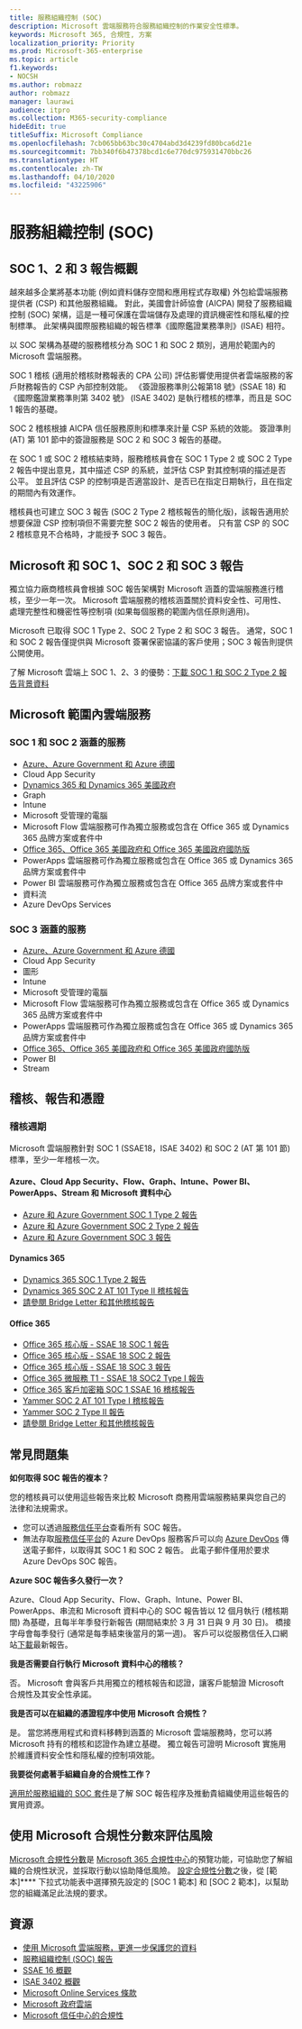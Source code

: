 ```yaml
---
title: 服務組織控制 (SOC)
description: Microsoft 雲端服務符合服務組織控制的作業安全性標準。
keywords: Microsoft 365, 合規性, 方案
localization_priority: Priority
ms.prod: Microsoft-365-enterprise
ms.topic: article
f1.keywords:
- NOCSH
ms.author: robmazz
author: robmazz
manager: laurawi
audience: itpro
ms.collection: M365-security-compliance
hideEdit: true
titleSuffix: Microsoft Compliance
ms.openlocfilehash: 7cb065bb63bc30c4704abd3d4239fd80bca6d21e
ms.sourcegitcommit: 7bb340f6b47378bcd1c6e770dc975931470bbc26
ms.translationtype: HT
ms.contentlocale: zh-TW
ms.lasthandoff: 04/10/2020
ms.locfileid: "43225906"
---
```

# <a name="service-organization-controls-soc"></a>服務組織控制 (SOC)

## <a name="soc-1-2-and-3-reports-overview"></a>SOC 1、2 和 3 報告概觀

越來越多企業將基本功能 (例如資料儲存空間和應用程式存取權) 外包給雲端服務提供者 (CSP) 和其他服務組織。 對此，美國會計師協會 (AICPA) 開發了服務組織控制 (SOC) 架構，這是一種可保護在雲端儲存及處理的資訊機密性和隱私權的控制標準。 此架構與國際服務組織的報告標準《國際鑑證業務準則》(ISAE) 相符。

以 SOC 架構為基礎的服務稽核分為 SOC 1 和 SOC 2 類別，適用於範圍內的 Microsoft 雲端服務。

SOC 1 稽核 (適用於稽核財務報表的 CPA 公司) 評估影響使用提供者雲端服務的客戶財務報告的 CSP 內部控制效能。 《簽證服務準則公報第18 號》(SSAE 18) 和《國際鑑證業務準則第 3402 號》 (ISAE 3402) 是執行稽核的標準，而且是 SOC 1 報告的基礎。

SOC 2 稽核根據 AICPA 信任服務原則和標準來計量 CSP 系統的效能。 簽證準則 (AT) 第 101 節中的簽證服務是 SOC 2 和 SOC 3 報告的基礎。

在 SOC 1 或 SOC 2 稽核結束時，服務稽核員會在 SOC 1 Type 2 或 SOC 2 Type 2 報告中提出意見，其中描述 CSP 的系統，並評估 CSP 對其控制項的描述是否公平。 並且評估 CSP 的控制項是否適當設計、是否已在指定日期執行，且在指定的期間內有效運作。

稽核員也可建立 SOC 3 報告 (SOC 2 Type 2 稽核報告的簡化版)，該報告適用於想要保證 CSP 控制項但不需要完整 SOC 2 報告的使用者。 只有當 CSP 的 SOC 2 稽核意見不合格時，才能授予 SOC 3 報告。

## <a name="microsoft-and-soc-1-2-and-3-reports"></a>Microsoft 和 SOC 1、SOC 2 和 SOC 3 報告

獨立協力廠商稽核員會根據 SOC 報告架構對 Microsoft 涵蓋的雲端服務進行稽核，至少一年一次。 Microsoft 雲端服務的稽核涵蓋關於資料安全性、可用性、處理完整性和機密性等控制項 (如果每個服務的範圍內信任原則適用)。

Microsoft 已取得 SOC 1 Type 2、SOC 2 Type 2 和 SOC 3 報告。 通常，SOC 1 和 SOC 2 報告僅提供與 Microsoft 簽署保密協議的客戶使用；SOC 3 報告則提供公開使用。

了解 Microsoft 雲端上 SOC 1、2、3 的優勢：[下載 SOC 1 和 SOC 2 Type 2 報告背景資料](https://aka.ms/soc_backgrounder)

## <a name="microsoft-in-scope-cloud-services"></a>Microsoft 範圍內雲端服務

### <a name="covered-services-for-soc-1-and-soc-2"></a>SOC 1 和 SOC 2 涵蓋的服務

- [Azure、Azure Government 和 Azure 德國](https://aka.ms/AzureCompliance)
- Cloud App Security
- [Dynamics 365 和 Dynamics 365 美國政府](https://aka.ms/d365-compliance-list)
- Graph
- Intune
- Microsoft 受管理的電腦
- Microsoft Flow 雲端服務可作為獨立服務或包含在 Office 365 或 Dynamics 365 品牌方案或套件中
- [Office 365、Office 365 美國政府和 Office 365 美國政府國防版](https://go.microsoft.com/fwlink/p/?LinkID=2077751)
- PowerApps 雲端服務可作為獨立服務或包含在 Office 365 或 Dynamics 365 品牌方案或套件中
- Power BI 雲端服務可作為獨立服務或包含在 Office 365 品牌方案或套件中
- 資料流
- Azure DevOps Services

### <a name="covered-services-for-soc-3"></a>SOC 3 涵蓋的服務

- [Azure、Azure Government 和 Azure 德國](https://aka.ms/AzureCompliance)
- Cloud App Security
- 圖形
- Intune
- Microsoft 受管理的電腦
- Microsoft Flow 雲端服務可作為獨立服務或包含在 Office 365 或 Dynamics 365 品牌方案或套件中
- PowerApps 雲端服務可作為獨立服務或包含在 Office 365 或 Dynamics 365 品牌方案或套件中
- [Office 365、Office 365 美國政府和 Office 365 美國政府國防版](https://go.microsoft.com/fwlink/p/?LinkID=2077751)
- Power BI
- Stream

## <a name="audits-reports-and-certificates"></a>稽核、報告和憑證

### <a name="audit-cycle"></a>稽核週期

Microsoft 雲端服務針對 SOC 1 (SSAE18，ISAE 3402) 和 SOC 2 (AT 第 101 節) 標準，至少一年稽核一次。

#### <a name="azure-cloud-app-security-flow-graph-intune-power-bi-powerapps-stream-and-microsoft-datacenters"></a>Azure、Cloud App Security、Flow、Graph、Intune、Power BI、PowerApps、Stream 和 Microsoft 資料中心

- [Azure 和 Azure Government SOC 1 Type 2 報告](https://go.microsoft.com/fwlink/p/?linkid=2099601)
- [Azure 和 Azure Government SOC 2 Type 2 報告](https://aka.ms/azuresoc2auditreport)
- [Azure 和 Azure Government SOC 3 報告](https://aka.ms/azuresoc3auditreport)

#### <a name="dynamics-365"></a>Dynamics 365

- [Dynamics 365 SOC 1 Type 2 報告](https://aka.ms/Dynamics365SOC1AuditReport)
- [Dynamics 365 SOC 2 AT 101 Type II 稽核報告](https://aka.ms/Dynamics365SOC2AuditReport)
- [請參閱 Bridge Letter 和其他稽核報告](https://aka.ms/auditreports)

#### <a name="office-365"></a>Office 365

- [Office 365 核心版 - SSAE 18 SOC 1 報告](https://aka.ms/o365SOC-1)
- [Office 365 核心版 - SSAE 18 SOC 2 報告](https://aka.ms/o365SOC-2)
- [Office 365 核心版 - SSAE 18 SOC 3 報告](https://aka.ms/o365SOC-3)
- [Office 365 微服務 T1 - SSAE 18 SOC2 Type I 報告](https://aka.ms/o365-MS-SOC-2-type1)
- [Office 365 客戶加密箱 SOC 1 SSAE 16 稽核報告](https://aka.ms/Office365CustomerLockboxSOCAuditReport)
- [Yammer SOC 2 AT 101 Type I 稽核報告](https://aka.ms/YammerSOC2Type1AuditReport)
- [Yammer SOC 2 Type II 報告](https://aka.ms/yammerSOC-2)
- [請參閱 Bridge Letter 和其他稽核報告](https://aka.ms/auditreports)

## <a name="frequently-asked-questions"></a>常見問題集

**如何取得 SOC 報告的複本？**

您的稽核員可以使用這些報告來比較 Microsoft 商務用雲端服務結果與您自己的法律和法規需求。

- 您可以透過[服務信任平台](https://www.microsoft.com/trustcenter/STP/default.aspx)查看所有 SOC 報告。
- 無法存取[服務信任平台](https://www.microsoft.com/trustcenter/STP/default.aspx)的 Azure DevOps 服務客戶可以向 [Azure DevOps](mailto:AzureDevOpsSOCReport@microsoft.com) 傳送電子郵件，以取得其 SOC 1 和 SOC 2 報告。 此電子郵件僅用於要求 Azure DevOps SOC 報告。

**Azure SOC 報告多久發行一次？**

Azure、Cloud App Security、Flow、Graph、Intune、Power BI、PowerApps、串流和 Microsoft 資料中心的 SOC 報告皆以 12 個月執行 (稽核期間) 為基礎，且每半年季發行新報告 (期間結束於 3 月 31 日與 9 月 30 日)。 橋接字母會每季發行 (通常是每季結束後當月的第一週)。 客戶可以從服務信任入口網站[下載](https://aka.ms/stp)最新報告。

**我是否需要自行執行 Microsoft 資料中心的稽核？**

否。 Microsoft 會與客戶共用獨立的稽核報告和認證，讓客戶能驗證 Microsoft 合規性及其安全性承諾。

**我是否可以在組織的憑證程序中使用 Microsoft 合規性？**

是。 當您將應用程式和資料移轉到涵蓋的 Microsoft 雲端服務時，您可以將 Microsoft 持有的稽核和認證作為建立基礎。 獨立報告可證明 Microsoft 實施用於維護資料安全性和隱私權的控制項效能。

**我要從何處著手組織自身的合規性工作？**

[適用於服務組織的 SOC 套件](https://aka.ms/soc-toolkit)是了解 SOC 報告程序及推動貴組織使用這些報告的實用資源。

## <a name="use-microsoft-compliance-score-to-assess-your-risk"></a>使用 Microsoft 合規性分數來評估風險

[Microsoft 合規性分數](compliance-score.md)是 [Microsoft 365 合規性中心](microsoft-365-compliance-center.md)的預覽功能，可協助您了解組織的合規性狀況，並採取行動以協助降低風險。 [設定合規性分數](compliance-score-setup.md)之後，從 [範本]**** 下拉式功能表中選擇預先設定的 [SOC 1 範本][](https://go.microsoft.com/fwlink/?linkid=2117918) 和 [SOC 2 範本][](https://go.microsoft.com/fwlink/?linkid=2117919)，以幫助您的組織滿足此法規的要求。

## <a name="resources"></a>資源

- [使用 Microsoft 雲端服務，更進一步保護您的資料](https://www.microsoft.com/trustcenter/guidance/protect-data)
- [服務組織控制 (SOC) 報告](https://aka.ms/mssocreports)
- [SSAE 16 概觀](http://ssae16.com/SSAE16_overview.html)
- [ISAE 3402 概觀](http://isae3402.com/ISAE3402_overview.html)
- [Microsoft Online Services 條款](https://aka.ms/Online-Services-Terms)
- [Microsoft 政府雲端](https://go.microsoft.com/fwlink/p/?linkid=2087246)
- [Microsoft 信任中心的合規性](https://www.microsoft.com/trust-center/compliance/compliance-overview)
